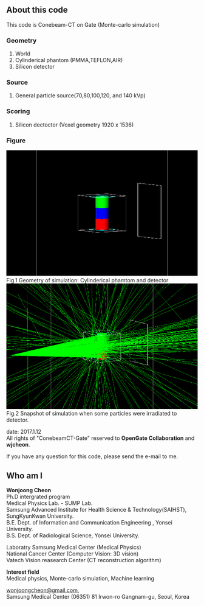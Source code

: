 ## About this code  
This code is Conebeam-CT on Gate (Monte-carlo simulation)  

### Geometry  
1) World  
2) Cylinderical phantom (PMMA,TEFLON,AIR)  
3) Silicon detector   

### Source   
1) General particle source(70,80,100,120, and 140 kVp)   

### Scoring    
1) Silicon dectoctor (Voxel geometry 1920 x 1536)  


### Figure    
<img src = https://github.com/wjcheon/CBCT_Gate_optm/blob/master/CBCT_Geometry.png />  
Fig.1 Geometry of simulation: Cylinderical phamtom and detector   

<img src = https://github.com/wjcheon/CBCT_Gate_optm/blob/master/rays.png />
Fig.2 Snapshot of simulation when some particles were irradiated to detector.  



date: 2017.1.12  
All rights of "ConebeamCT-Gate" reserved to **OpenGate Collaboration** and **wjcheon**.  

If you have any question for this code, please send the e-mail to me.  
     



## Who am I 
**Wonjoong Cheon**  
Ph.D intergrated program  
Medical Physics Lab. - SUMP Lab.  
Samsung Advanced Institute for Health Science & Technology(SAIHST), SungKyunKwan University.  
B.E. Dept. of Information and Communication Engineering , Yonsei University.  
B.S. Dept. of Radiological Science, Yonsei University.  

Laboratry
Samsung Medical Center (Medical Physics)  
National Cancer Center (Computer Vision: 3D vision)  
Vatech Vision reasearch Center (CT reconstruction algorithm)  

**Interest field**  
Medical physics, Monte-carlo simulation, Machine learning  

wonjoongcheon@gmail.com,   
Samsung Medical Center (06351) 81 Irwon-ro Gangnam-gu, Seoul, Korea
